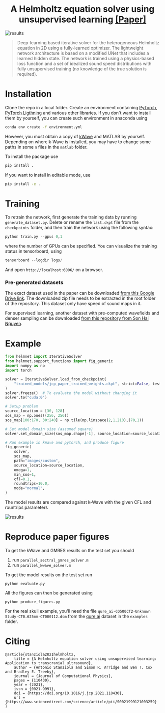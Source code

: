<h1 align="center">A Helmholtz equation solver using unsupervised learning <a href="https://www.sciencedirect.com/science/article/pii/S0021999121003259" class="button big">[Paper]</a></h1>

![results](images/cover.png)


> Deep-learning based iterative solver for the heterogeneous Helmholtz equation in 2D using a fully-learned optimizer. The lightweight network architecture is based on a modified UNet that includes a learned hidden state. The network is trained using a physics-based loss function and a set of idealized sound speed distributions with fully unsupervised training (no knowledge of the true solution is required).

# Installation

Clone the repo in a local folder. Create an environment containing [PyTorch](https://pytorch.org/), [PyTorch Ligthning](https://github.com/PyTorchLightning/pytorch-lightning) and various other libraries. If you don't want to install them by yourself, you can create such environment in anaconda using

```bash
conda env create -f environment.yml
```
However, you must obtain a copy of [kWave](http://www.k-wave.org/) and MATLAB by yourself. Depending on where k-Wave is installed, you may have to change some paths in some `m` files in the `matlab` folder.

To install the package use

```bash
pip install .
```

If you want to install in editable mode, use

```bash
pip install -e .
```

# Training

To retrain the network, first generate the training data by running `generate_dataset.py`. Delete or rename the `last.ckpt` file from the `checkpoints` folder, and then train the network using the following syntax:

```python
python train.py --gpus 0,1
```

where the number of GPUs can be specified. You can visualize the training status in tensorboard, using

```python
tensorboard --logdir logs/
```

And open `http://localhost:6006/` on a browser.

### Pre-generated datasets
The exact dataset used in the paper can be downloaded [from this Google Drive link](https://drive.google.com/file/d/1H8wbS4D0WAGIRoj3SSlmarl_C3N0ZTNz/view?usp=sharing). The downloaded zip file needs to be extracted in the root folder of the repository. This dataset only have speed of sound maps in it.

For supervised learning, another dataset with pre-computed wavefields and denser sampling can be downloaded [from this repository from Son Hai Nguyen](https://sc-nas.fit.vutbr.cz:10443/xnguye16/ssw-dataset).

# Example

```python
from helmnet import IterativeSolver
from helmnet.support_functions import fig_generic
import numpy as np
import torch

solver = IterativeSolver.load_from_checkpoint(
    "trained_models/jcp_paper_trained_weights.ckpt", strict=False, test_data_path=None
)
solver.freeze()  # To evaluate the model without changing it
solver.to("cuda:0")

# Setup problem
source_location = [30, 128]
sos_map = np.ones((256, 256))
sos_map[100:170, 30:240] = np.tile(np.linspace(2,1,210),(70,1))

# Set model domain size (assumed square)
solver.set_domain_size(sos_map.shape[-1], source_location=source_location)

# Run example in kWave and pytorch, and produce figure
fig_generic(
    solver,
    sos_map,
    path="images/custom",
    source_location=source_location,
    omega=1,
    min_sos=1,
    cfl=0.1,
    roundtrips=10.0,
    mode="normal",
)
```

The model results are compared against k-Wave with the given CFL and rountrips parameters

![results](images/custom.png)

# Reproduce paper figures

To get the kWave and GMRES results on the test set you should
1. run `parallel_sectral_gmres_solver.m`
2. run `parallel_kwave_solver.m`

To get the model results on the test set run

`python evaluate.py`

All the figures can then be generated using

`python produce_figures.py`

For the real skull example, you'll need the file `qure_ai-CQ500CT2-Unknown Study-CT0.625mm-CT000112.dcm` from the [qure.ai](http://headctstudy.qure.ai/) dataset in the `examples` folder.

# Citing

```
@article{stanziola2021helmholtz,
    title = {A Helmholtz equation solver using unsupervised learning: Application to transcranial ultrasound},
    author = {Antonio Stanziola and Simon R. Arridge and Ben T. Cox and Bradley E. Treeby},
    journal = {Journal of Computational Physics},
    pages = {110430},
    year = {2021},
    issn = {0021-9991},
    doi = {https://doi.org/10.1016/j.jcp.2021.110430},
    url = {https://www.sciencedirect.com/science/article/pii/S0021999121003259}
}
```